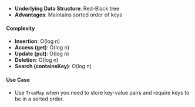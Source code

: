 - **Underlying Data Structure**: Red-Black tree
- **Advantages**: Maintains sorted order of keys
#### Complexity

- **Insertion**: O(log n)
- **Access (get)**: O(log n)
- **Update (put)**: O(log n)
- **Deletion**: O(log n)
- **Search (containsKey)**: O(log n)

#### Use Case

- Use `TreeMap` when you need to store key-value pairs and require keys to be in a sorted order.